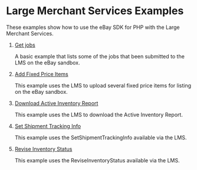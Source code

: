 # Large Merchant Services Examples

These examples show how to use the eBay SDK for PHP with the Large Merchant Services.

1. [Get jobs](https://github.com/davidtsadler/ebay-sdk-examples/blob/master/large-merchant-services/01-get-jobs.php)

   A basic example that lists some of the jobs that been submitted to the LMS on the eBay sandbox.

1. [Add Fixed Price Items](https://github.com/davidtsadler/ebay-sdk-examples/blob/master/large-merchant-services/02-add-fixed-price-items.php)

   This example uses the LMS to upload several fixed price items for listing on the eBay sandbox.

1. [Download Active Inventory Report](https://github.com/davidtsadler/ebay-sdk-examples/blob/master/large-merchant-services/03-download-active-inventory-report.php)

   This example uses the LMS to download the Active Inventory Report.

1. [Set Shipment Tracking Info](https://github.com/davidtsadler/ebay-sdk-examples/blob/master/large-merchant-services/04-set-shipment-tracking-info.php)

   This example uses the SetShipmentTrackingInfo available via the LMS.

1. [Revise Inventory Status](https://github.com/davidtsadler/ebay-sdk-examples/blob/master/large-merchant-services/05-revise-inventory-status.php)

   This example uses the ReviseInventoryStatus available via the LMS.
